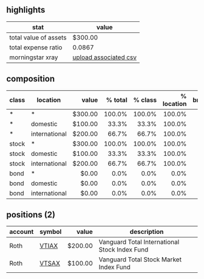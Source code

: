 ## highlights
|stat|value|
|---|---|
|total value of assets|$300.00|
|total expense ratio|0.0867|
|morningstar xray|[upload associated csv](https://www.tdameritrade.com/education/tools-and-calculators/morningstar-instant-xray.page)|

## composition
|class|location|value|% total|% class|% location|brokerage|ira|roth|
|---|---|---:|---:|---:|---:|---:|---:|---:|
|*|*|$300.00|100.0%|100.0%|100.0%|0.0%|0.0%|100.0%|
|*|domestic|$100.00|33.3%|33.3%|100.0%|0.0%|0.0%|100.0%|
|*|international|$200.00|66.7%|66.7%|100.0%|0.0%|0.0%|100.0%|
|stock|*|$300.00|100.0%|100.0%|100.0%|0.0%|0.0%|100.0%|
|stock|domestic|$100.00|33.3%|33.3%|100.0%|0.0%|0.0%|100.0%|
|stock|international|$200.00|66.7%|66.7%|100.0%|0.0%|0.0%|100.0%|
|bond|*|$0.00|0.0%|0.0%|0.0%|0.0%|0.0%|0.0%|
|bond|domestic|$0.00|0.0%|0.0%|0.0%|0.0%|0.0%|0.0%|
|bond|international|$0.00|0.0%|0.0%|0.0%|0.0%|0.0%|0.0%|

## positions (2)
|account|symbol|value|description|
|---|---|---:|---|
|Roth|[VTIAX](https://finance.yahoo.com/quote/VTIAX?p=VTIAX)|$200.00|Vanguard Total International Stock Index Fund|
|Roth|[VTSAX](https://finance.yahoo.com/quote/VTSAX?p=VTSAX)|$100.00|Vanguard Total Stock Market Index Fund|
